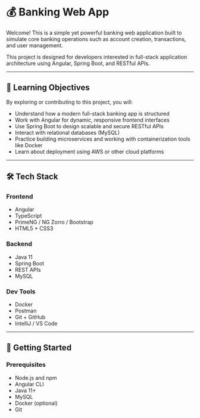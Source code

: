 # 💰 Banking Web App

Welcome! This is a simple yet powerful banking web application built to simulate core banking operations such as account creation, transactions, and user management.

This project is designed for developers interested in full-stack application architecture using Angular, Spring Boot, and RESTful APIs.

---

## 🧠 Learning Objectives

By exploring or contributing to this project, you will:

- Understand how a modern full-stack banking app is structured
- Work with Angular for dynamic, responsive frontend interfaces
- Use Spring Boot to design scalable and secure RESTful APIs
- Interact with relational databases (MySQL)
- Practice building microservices and working with containerization tools like Docker
- Learn about deployment using AWS or other cloud platforms

---

## 🛠 Tech Stack

### Frontend
- Angular
- TypeScript
- PrimeNG / NG Zorro / Bootstrap
- HTML5 + CSS3

### Backend
- Java 11
- Spring Boot
- REST APIs
- MySQL

### Dev Tools
- Docker
- Postman
- Git + GitHub
- IntelliJ / VS Code

---

## 🚀 Getting Started

### Prerequisites
- Node.js and npm
- Angular CLI
- Java 11+
- MySQL
- Docker (optional)
- Git

